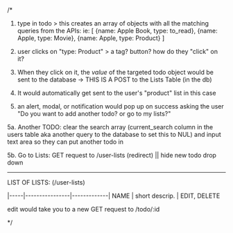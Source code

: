 /*
1. type in todo > this creates an array of objects with all the matching queries from the APIs: ie:
[
  {name: Apple Book, type: to_read},
  {name: Apple, type: Movie},
  {name: Apple, type: Product}
]
2. user clicks on "type: Product" > a tag? button? how do they "click" on it?

3. When they click on it, the *value* of the targeted todo object would be sent to the database -> THIS IS A POST to the Lists Table (in the db)

4. It would automatically get sent to the user's "product" list in this case

5. an alert, modal, or notification would pop up on success asking the user "Do you want to add another todo? or go to my lists?"

5a. Another TODO: clear the search array (current_search column in the users table aka another query to the database to set this to NUL) and input text area so they can put another todo in

5b. Go to Lists: GET request to /user-lists (redirect) || hide new todo drop down 

-------------------------------------
LIST OF LISTS: (/user-lists)

|-----|----------------|-------------|
 NAME | short descrip. | EDIT, DELETE

 edit would take you to a new GET request to /todo/:id

*/
